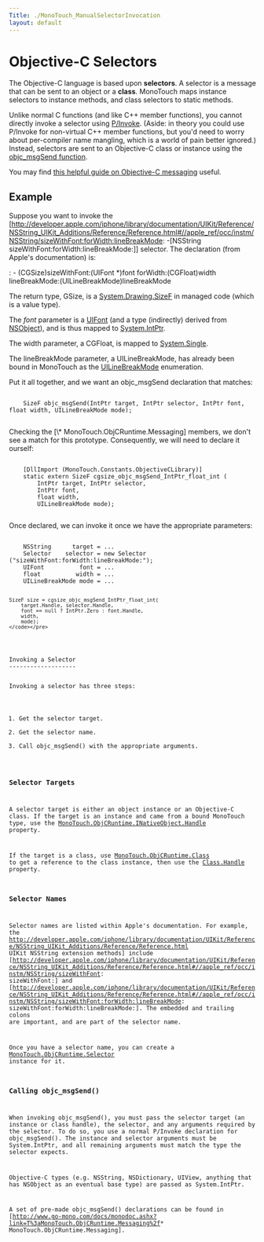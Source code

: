 ```yaml
---
Title: ./MonoTouch_ManualSelectorInvocation
layout: default
---
```


Objective-C Selectors
=====================

The Objective-C language is based upon **selectors**. A selector is a
message that can be sent to an object or a **class**. MonoTouch maps
instance selectors to instance methods, and class selectors to static
methods.

Unlike normal C functions (and like C++ member functions), you cannot
directly invoke a selector using [P/Invoke]({{site.url}}/Dllimport "wikilink").
(Aside: in theory you could use P/Invoke for non-virtual C++ member
functions, but you'd need to worry about per-compiler name mangling,
which is a world of pain better ignored.) Instead, selectors are sent to
an Objective-C class or instance using the [objc\_msgSend
function](http://developer.apple.com/mac/library/documentation/Cocoa/Reference/ObjCRuntimeRef/Reference/reference.html#//apple_ref/c/func/objc_msgSend).

You may find [this helpful guide on Objective-C
messaging](http://developer.apple.com/iphone/library/documentation/cocoa/conceptual/ObjCRuntimeGuide/Articles/ocrtHowMessagingWorks.html)
useful.

Example
-------

Suppose you want to invoke the
[<http://developer.apple.com/iphone/library/documentation/UIKit/Reference/NSString_UIKit_Additions/Reference/Reference.html#//apple_ref/occ/instm/NSString/sizeWithFont:forWidth:lineBreakMode>:
-[NSString sizeWithFont:forWidth:lineBreakMode:]] selector. The
declaration (from Apple's documentation) is:

:   - (CGSize)sizeWithFont:(UIFont \*)font forWidth:(CGFloat)width
    lineBreakMode:(UILineBreakMode)lineBreakMode

The return type, GSize, is a
[System.Drawing.SizeF](http://www.go-mono.com/docs/monodoc.ashx?link=T%3aSystem.Drawing.SizeF)
in managed code (which is a value type).

The *font* parameter is a
[UIFont](http://www.go-mono.com/docs/monodoc.ashx?link=T%3aMonoTouch.UIKit.UIFont)
(and a type (indirectly) derived from
[NSObject](http://www.go-mono.com/docs/monodoc.ashx?link=T%3aMonoTouch.Foundation.NSObject)),
and is thus mapped to
[System.IntPtr](http://www.go-mono.com/docs/monodoc.ashx?link=T:System.IntPtr).

The width parameter, a CGFloat, is mapped to
[System.Single](http://www.go-mono.com/docs/monodoc.ashx?link=T%3aSystem.Single).

The lineBreakMode parameter, a UILineBreakMode, has already been bound
in MonoTouch as the
[UILineBreakMode](http://www.go-mono.com/docs/monodoc.ashx?link=T%3aMonoTouch.UIKit.UILineBreakMode)
enumeration.

Put it all together, and we want an objc\_msgSend declaration that
matches:

<div class="csharp">
    <pre><code>
    SizeF objc_msgSend(IntPtr target, IntPtr selector, IntPtr font, float width, UILineBreakMode mode);
    </code></pre>

</div>
Checking the
[<http://www.go-mono.com/docs/monodoc.ashx?link=T%3aMonoTouch.ObjCRuntime.Messaging%2f>\*
MonoTouch.ObjCRuntime.Messaging] members, we don't see a match for this
prototype. Consequently, we will need to declare it ourself:

<div class="csharp">
    <pre><code>
    [DllImport (MonoTouch.Constants.ObjectiveCLibrary)]
    static extern SizeF cgsize_objc_msgSend_IntPtr_float_int (
        IntPtr target, IntPtr selector,
        IntPtr font,
        float width,
        UILineBreakMode mode);
    </code></pre>

</div>
Once declared, we can invoke it once we have the appropriate parameters:

<div class="csharp">
    <pre><code>
    NSString      target = ...
    Selector    selector = new Selector ("sizeWithFont:forWidth:lineBreakMode:");
    UIFont          font = ...
    float          width = ...
    UILineBreakMode mode = ...

    SizeF size = cgsize_objc_msgSend_IntPtr_float_int(
        target.Handle, selector.Handle,
        font == null ? IntPtr.Zero : font.Handle,
        width,
        mode);
    </code></pre>

</div>
Invoking a Selector
-------------------

Invoking a selector has three steps:

1.  Get the selector target.
2.  Get the selector name.
3.  Call objc\_msgSend() with the appropriate arguments.

### Selector Targets

A selector target is either an object instance or an Objective-C class.
If the target is an instance and came from a bound MonoTouch type, use
the
[MonoTouch.ObjCRuntime.INativeObject.Handle](http://www.go-mono.com/docs/monodoc.ashx?link=P%3aMonoTouch.ObjCRuntime.INativeObject.Handle)
property.

If the target is a class, use
[MonoTouch.ObjCRuntime.Class](http://www.go-mono.com/docs/monodoc.ashx?link=T%3aMonoTouch.ObjCRuntime.Class)
to get a reference to the class instance, then use the
[Class.Handle](http://www.go-mono.com/docs/monodoc.ashx?link=P%3aMonoTouch.ObjCRuntime.Class.Handle)
property.

### Selector Names

Selector names are listed within Apple's documentation. For example, the
<http://developer.apple.com/iphone/library/documentation/UIKit/Reference/NSString_UIKit_Additions/Reference/Reference.html>
UIKit NSString extension methods] include
[<http://developer.apple.com/iphone/library/documentation/UIKit/Reference/NSString_UIKit_Additions/Reference/Reference.html#//apple_ref/occ/instm/NSString/sizeWithFont>:
sizeWithFont:] and
[<http://developer.apple.com/iphone/library/documentation/UIKit/Reference/NSString_UIKit_Additions/Reference/Reference.html#//apple_ref/occ/instm/NSString/sizeWithFont:forWidth:lineBreakMode>:
sizeWithFont:forWidth:lineBreakMode:]. The embedded and trailing colons
are important, and are part of the selector name.

Once you have a selector name, you can create a
[MonoTouch.ObjCRuntime.Selector](http://www.go-mono.com/docs/monodoc.ashx?link=T%3aMonoTouch.ObjCRuntime.Selector)
instance for it.

### Calling objc\_msgSend()

When invoking objc\_msgSend(), you must pass the selector target (an
instance or class handle), the selector, and any arguments required by
the selector. To do so, you use a normal P/Invoke declaration for
objc\_msgSend(). The instance and selector arguments must be
System.IntPtr, and all remaining arguments must match the type the
selector expects.

Objective-C types (e.g. NSString, NSDictionary, UIView, anything that
has NSObject as an eventual base type) are passed as System.IntPtr.

A set of pre-made objc\_msgSend() declarations can be found in
[<http://www.go-mono.com/docs/monodoc.ashx?link=T%3aMonoTouch.ObjCRuntime.Messaging%2f>\*
MonoTouch.ObjCRuntime.Messaging].
